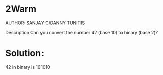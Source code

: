 # 2Warm
AUTHOR: SANJAY C/DANNY TUNITIS

Description
Can you convert the number 42 (base 10) to binary (base 2)?

# Solution:
42 in binary is 101010
